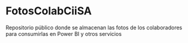 # FotosColabCiiSA
Repositorio público donde se almacenan las fotos de los colaboradores para consumirlas en Power BI y otros servicios
